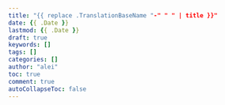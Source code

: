 ```yaml
---
title: "{{ replace .TranslationBaseName "-" " " | title }}"
date: {{ .Date }}
lastmod: {{ .Date }}
draft: true
keywords: []
tags: []
categories: []
author: "alei"
toc: true
comment: true
autoCollapseToc: false
---
```


